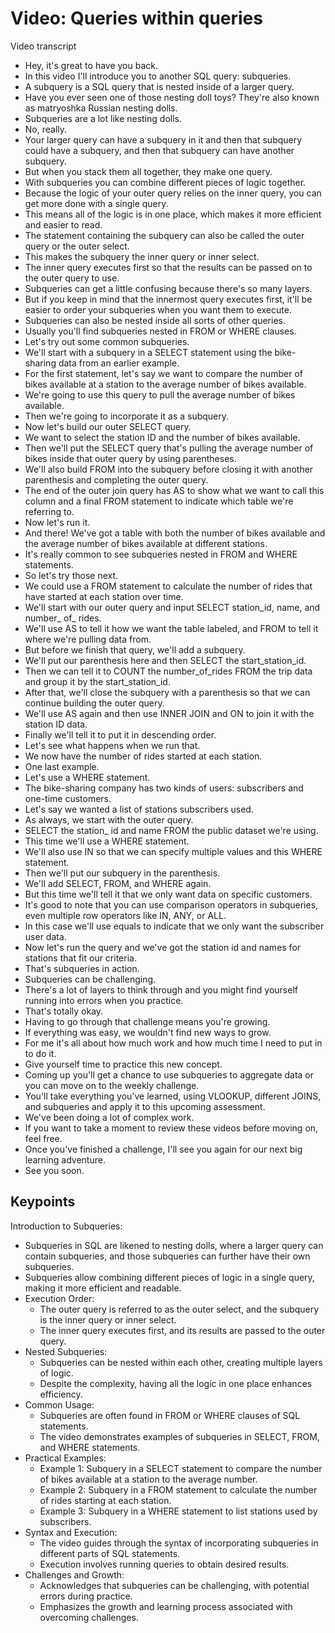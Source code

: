 # Video: Queries within queries

Video transcript

- Hey, it's great to have you back.
- In this video I'll introduce you to another SQL query: subqueries.
- A subquery is a SQL query that is nested inside of a larger query.
- Have you ever seen one of those nesting doll toys? They're also known as matryoshka Russian nesting dolls.
- Subqueries are a lot like nesting dolls.
- No, really.
- Your larger query can have a subquery in it and then that subquery could have a subquery, and then that subquery can have another subquery.
- But when you stack them all together, they make one query.
- With subqueries you can combine different pieces of logic together.
- Because the logic of your outer query relies on the inner query, you can get more done with a single query.
- This means all of the logic is in one place, which makes it more efficient and easier to read.
- The statement containing the subquery can also be called the outer query or the outer select.
- This makes the subquery the inner query or inner select.
- The inner query executes first so that the results can be passed on to the outer query to use.
- Subqueries can get a little confusing because there's so many layers.
- But if you keep in mind that the innermost query executes first, it'll be easier to order your subqueries when you want them to execute.
- Subqueries can also be nested inside all sorts of other queries.
- Usually you'll find subqueries nested in FROM or WHERE clauses.
- Let's try out some common subqueries.
- We'll start with a subquery in a SELECT statement using the bike-sharing data from an earlier example.
- For the first statement, let's say we want to compare the number of bikes available at a station to the average number of bikes available.
- We're going to use this query to pull the average number of bikes available.
- Then we're going to incorporate it as a subquery.
- Now let's build our outer SELECT query.
- We want to select the station ID and the number of bikes available.
- Then we'll put the SELECT query that's pulling the average number of bikes inside that outer query by using parentheses.
- We'll also build FROM into the subquery before closing it with another parenthesis and completing the outer query.
- The end of the outer join query has AS to show what we want to call this column and a final FROM statement to indicate which table we're referring to.
- Now let's run it.
- And there! We've got a table with both the number of bikes available and the average number of bikes available at different stations.
- It's really common to see subqueries nested in FROM and WHERE statements.
- So let's try those next.
- We could use a FROM statement to calculate the number of rides that have started at each station over time.
- We'll start with our outer query and input SELECT station_id, name, and number_ of_ rides.
- We'll use AS to tell it how we want the table labeled, and FROM to tell it where we're pulling data from.
- But before we finish that query, we'll add a subquery.
- We'll put our parenthesis here and then SELECT the start_station_id.
- Then we can tell it to COUNT the number_of_rides FROM the trip data and group it by the start_station_id.
- After that, we'll close the subquery with a parenthesis so that we can continue building the outer query.
- We'll use AS again and then use INNER JOIN and ON to join it with the station ID data.
- Finally we'll tell it to put it in descending order.
- Let's see what happens when we run that.
- We now have the number of rides started at each station.
- One last example.
- Let's use a WHERE statement.
- The bike-sharing company has two kinds of users: subscribers and one-time customers.
- Let's say we wanted a list of stations subscribers used.
- As always, we start with the outer query.
- SELECT the station_ id and name FROM the public dataset we're using.
- This time we'll use a WHERE statement.
- We'll also use IN so that we can specify multiple values and this WHERE statement.
- Then we'll put our subquery in the parenthesis.
- We'll add SELECT, FROM, and WHERE again.
- But this time we'll tell it that we only want data on specific customers.
- It's good to note that you can use comparison operators in subqueries, even multiple row operators like IN, ANY, or ALL.
- In this case we'll use equals to indicate that we only want the subscriber user data.
- Now let's run the query and we've got the station id and names for stations that fit our criteria.
- That's subqueries in action.
- Subqueries can be challenging.
- There's a lot of layers to think through and you might find yourself running into errors when you practice.
- That's totally okay.
- Having to go through that challenge means you're growing.
- If everything was easy, we wouldn't find new ways to grow.
- For me it's all about how much work and how much time I need to put in to do it.
- Give yourself time to practice this new concept.
- Coming up you'll get a chance to use subqueries to aggregate data or you can move on to the weekly challenge.
- You'll take everything you've learned, using VLOOKUP, different JOINS, and subqueries and apply it to this upcoming assessment.
- We've been doing a lot of complex work.
- If you want to take a moment to review these videos before moving on, feel free.
- Once you've finished a challenge, I'll see you again for our next big learning adventure.
- See you soon.

## Keypoints

Introduction to Subqueries:

- Subqueries in SQL are likened to nesting dolls, where a larger query can contain subqueries, and those subqueries can further have their own subqueries.
- Subqueries allow combining different pieces of logic in a single query, making it more efficient and readable.
- Execution Order:
  - The outer query is referred to as the outer select, and the subquery is the inner query or inner select.
  - The inner query executes first, and its results are passed to the outer query.
- Nested Subqueries:
  - Subqueries can be nested within each other, creating multiple layers of logic.
  - Despite the complexity, having all the logic in one place enhances efficiency.
- Common Usage:
  - Subqueries are often found in FROM or WHERE clauses of SQL statements.
  - The video demonstrates examples of subqueries in SELECT, FROM, and WHERE statements.
- Practical Examples:
  - Example 1: Subquery in a SELECT statement to compare the number of bikes available at a station to the average number.
  - Example 2: Subquery in a FROM statement to calculate the number of rides starting at each station.
  - Example 3: Subquery in a WHERE statement to list stations used by subscribers.
- Syntax and Execution:
  - The video guides through the syntax of incorporating subqueries in different parts of SQL statements.
  - Execution involves running queries to obtain desired results.
- Challenges and Growth:
  - Acknowledges that subqueries can be challenging, with potential errors during practice.
  - Emphasizes the growth and learning process associated with overcoming challenges.